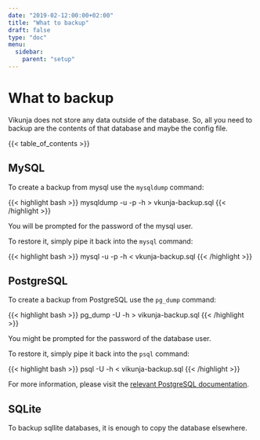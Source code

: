 ```yaml
---
date: "2019-02-12:00:00+02:00"
title: "What to backup"
draft: false
type: "doc"
menu:
  sidebar:
    parent: "setup"
---
```


# What to backup

Vikunja does not store any data outside of the database.
So, all you need to backup are the contents of that database and maybe the config file.

{{< table_of_contents >}}

## MySQL

To create a backup from mysql use the `mysqldump` command:

{{< highlight bash >}}
mysqldump -u <user> -p -h <db-host> <database> > vkunja-backup.sql
{{< /highlight >}}

You will be prompted for the password of the mysql user.

To restore it, simply pipe it back into the `mysql` command:

{{< highlight bash >}}
mysql -u <user> -p -h <db-host> <database> < vkunja-backup.sql
{{< /highlight >}}

## PostgreSQL

To create a backup from PostgreSQL use the `pg_dump` command:

{{< highlight bash >}}
pg_dump -U <user> -h <db-host> <database> > vikunja-backup.sql
{{< /highlight >}}

You might be prompted for the password of the database user.

To restore it, simply pipe it back into the `psql` command:

{{< highlight bash >}}
psql -U <user> -h <db-host> <database> < vikunja-backup.sql
{{< /highlight >}}

For more information, please visit the [relevant PostgreSQL documentation](https://www.postgresql.org/docs/12/backup-dump.html).

## SQLite

To backup sqllite databases, it is enough to copy the database elsewhere.
